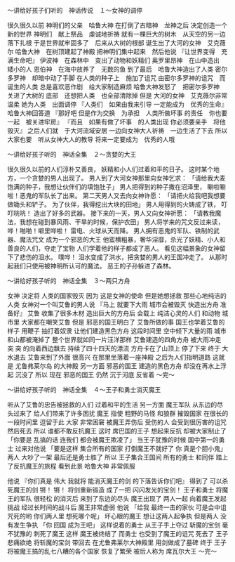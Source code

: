 ～讲给好孩子们听的　神话传说　１～女神的调停

很久很久以前 神明们的父亲　哈鲁大神
在打倒了古暗神　龙神之后
决定创造一个新的世界
神明们　献上祭品　虔诚地祈祷
就有一棵巨大的树木　从天空的另一边落下扎根
于是世界就牢固多了　后来从大树的根部
诞生出了大河的女神　艾克薇尔
哈鲁大神　在树顶建起了神殿
把神明们集中起来　然后他说
『让世界变得　充满生命吧』
伊波神　在森林中　变出了动物和妖精们
奥罗里昂神　在山中造出　矮小的人
恩伯神　在海中放养了　无数的鱼
到了最后　哈鲁大神造出了人类
密尔多罗神　却暗中动了手脚
在人类的种子上　施加了诅咒
由密尔多罗神的诅咒　而诞生的人类
总是喜欢恶作剧　给大家制造麻烦
哈鲁大神发怒了　把密尔多罗神　关进了大树的
底部　还想把人类　也全部清除掉
但是 大河的女神　艾克薇尔非常温柔
她为人类　出面调停
『人类们　如果由我来引导
一定能成为　优秀的生命』
哈鲁大神回答道
『那好吧
但是作为交换　为承担　人类所做坏事
的责任　你也要一起　被关进牢房』
『而且　如果有做了坏事　的人类出现
你必须要亲手　将他毁灭』
之后人们就　于大河流域安居
一边向女神大人祈祷　一边生活了下去
所以大家也要　听从女神大人的教导
将来一定要成为　优秀的人哦



～讲给好孩子听的　神话全集　２～贪婪的大王

很久很久以前的人们淳朴又善良，
妖精和小人们过着和平的日子。
这时某个地方，一个贪婪的男人出现了。
男人到了大河女神那里向女神乞求：
「请给我大麦饱满的种子，我想让伙伴们的填饱肚子」
男人把得到的种子撒在沼泽里，
唰啦唰啦！恶鬼的军队长了出来。
第二天男人又去向女神许愿：
「请把火给我吧我想要做锄头和铲子。
为了伙伴，我得挖出大块的田地」
男人用得到的火铸成了铁，
叮叮咣咣！
造出了好多的武器。
接下来的一天，男人又向女神祈愿：
「请教我魔法，我想在碰到暴风雨、干旱的时候，保护农田」
男人将学来的咒文反过来读，
哗！啪啪！噼里哗啦！
雷电、火球从天而降。
男人拥有恶鬼的军队、铁制的武器、魔法咒文
成为一个邪恶的大王
他蛮横粗暴，奢华淫靡，杀光了妖精、小人和善良的人们，夺走了宝物
人们学着他的样子都成了恶人。
看见这幅景象的女神留下了悲伤的泪水。
噗哗！
泪水变成了洪水，把贪婪的男人的王国冲走了。
从那时起我们只使用被神明所认可的魔法。
恶王的子孙躲进了森林。



～讲给好孩子听的　神话全集　３～两只方舟

女神 决定将 人类的国家毁灭
因为 这是女神的使命
但是她想拯救 那些心地纯洁的人类
女神对一个叫艾鲁的男人说
『马上 就要下大雨 城市会被毁灭
快造出方舟 准备好』
艾鲁 收集了很多木材
造出巨大的方舟后 会载上
纯洁心灵的人们 和动物
城市里 大家都在嘲笑艾鲁
但是 邪恶的国王明白了
艾鲁所做的事
国王也学着艾鲁的样子 用鞭子
抽打着奴隶 让他们建造黑色方舟
这段时间里 空中倾下大量的雨
城市和山都被淹掉了
整个世界就如同一片汪洋那样
艾鲁建造的四角方舟 被大雨冲走
突 突 的向着西边飘去
持续了四十四天的漂流
方舟卡在了山顶上 停了下来
终于 大水退去 艾鲁来到了外面 很高兴
在那里坐落着一座神殿 之后为人们指明道路
这就是 尤鲁弗莱尔岛 的大神殿
另一方面 邪恶的国王 建造的黑色方舟
却没在再水上浮起 沉没了
所以 现在 邪恶的国王 仍然
沉于河底 反省着
～完～



～讲给好孩子听的　神话全集　４～王子和勇士消灭魔王

听从了艾鲁的忠告被拯救的人们
过着和平的生活
另一方面 魔王军队 从东边的尽头过来了
给人们带来了许多困扰
魔王 指使 粗野的马怪 和狼群
摧毁国家 在很长的一段时间里 逗留于此
大家 非常困窘
被魔王弄伤后 受伤的人
会受到很厉害的诅咒 然后死去
所以 谁都不敢反抗魔王
这时 席巴国的王子 想起来反抗
却被大家制止了
「你要是 乱搞的话
连我们 都会被魔王欺凌了」
当王子犹豫的时候 国中第一的勇士
过来对他说
「要是这样 集合所有的国家 打倒魔王不就好了
你 真是个胆小鬼」
两人 大吵了一架 最后还是勇士胜了
所以 王子集合王国间 所有的勇士
和同伴 踏上了反抗魔王的旅程
看到此景 哈鲁大神 非常佩服

他说
『你们真是 伟大 我就将
能消灭魔王的剑 的下落告诉你们吧』
得到了 可以杀死魔王的剑
锵！ 锵！ 将剑重新锻造
成了一把 闪闪发光的宝剑！
王子和勇士 将魔王的军队 很轻松
的消灭后 来到了东边的尽头
魔王出现了 两人一起
向着魔王发起挑战
经过长时间的战斗后 魔王非常虚弱 他说
「给我 最终一击的家伙 可是会中诅咒死的哟
你们两人里 想死哪个呢」
坏心眼的魔王 想让这两人起争执
但是两人 没有发生争执
「你 回国 成为王吧」
这样说着的勇士 从王子手上夺过
斩魔的宝剑 毫不犹豫的 刺死了魔王
这样 魔王被终结了 而勇士
也受到了魔王的诅咒 死去了
王子悲痛欲绝 将斩魔的宝剑 带回去
在尤鲁弗莱尔大神殿里 用剑做成了墓碑
终于 王子将被魔王搞的乱七八糟的各个国家
恢复了繁荣 被后人称为
席瓦尔大王
～完～
